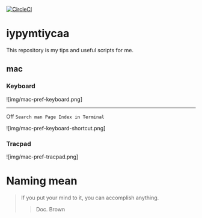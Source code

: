 [![CircleCI](https://circleci.com/gh/yasuhiroki/iypymtiycaa.svg?style=svg)](https://circleci.com/gh/yasuhiroki/iypymtiycaa)

# iypymtiycaa

This repository is my tips and useful scripts for me.

## mac

### Keyboard

![img/mac-pref-keyboard.png]

---

Off `Search man Page Index in Terminal`

![img/mac-pref-keyboard-shortcut.png]

### Tracpad

![img/mac-pref-tracpad.png]

# Naming mean

> If you put your mind to it, you can accomplish anything.
>> Doc. Brown

